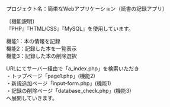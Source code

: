 プロジェクト名：簡単なWebアプリケーション（読書の記録アプリ）

〔機能説明〕<br>
『PHP』『HTML/CSS』『MySQL』を使用しています。<br>

  機能1：本の情報を記録<br>
  機能2：記録した本を一覧表示<br>
  機能3：記録した本の削除選択<br>

URLにてサーバー経由で「a_index.php」を検索いただき<br>
・トップページ「page1.php」(機能2)<br>
・新規追加ページ「input-form.php」(機能1)<br>
・記録の削除ページ「database_check.php」(機能3)<br>
                                へ展開していきます。
